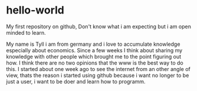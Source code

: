 # hello-world
My first repository on github, Don't know what i am expecting but i am open minded to learn.

My name is Tyll i am from germany and i love to accumulate knowledge especially about economics. Since a few weeks I think about sharing my knowledge with other people which brought me to the point figuring out how. I think there are no two opinions that the www is the best way to do this. I started about one week ago to see the internet from an other angle of view, thats the reason i started using github because i want no longer to be just a user, i want to be doer and learn how to programm.
